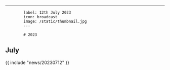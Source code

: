 ---
            label: 12th July 2023
            icon: broadcast
            image: /static/thumbnail.jpg
            ---

            # 2023
## July

{{ include "news/20230712" }}
